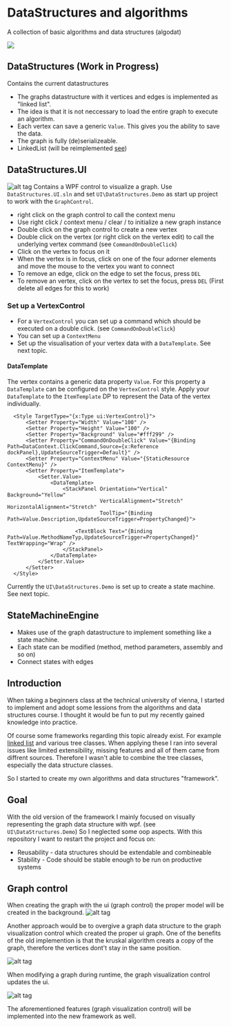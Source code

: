 # DataStructures and algorithms

A collection of basic algorithms and data structures (algodat)

[<img src="https://ci.appveyor.com/api/projects/status/github/mfe-/Get.the.solution?branch=master&svg=true">](https://ci.appveyor.com/project/mfe-/get-the-solution)

## DataStructures (Work in Progress)

Contains the current datastructures

- The graphs datastructure with it vertices and edges is implemented as "linked list". 
- The idea is that it is not neccessary to load the entire graph to execute an algorithm.
- Each vertex can save a generic `Value`. This gives you the ability to save the data.
- The graph is fully (de)serializeable.
- LinkedList (will be reimplemented [see](https://github.com/mfe-/Abstract.DataStructures.Algorithms/issues/3))

## DataStructures.UI

![alt tag](http://i.imgur.com/4WS122c.gif)
Contains a WPF control to visualize a graph. 
Use `DataStructures.UI.sln` and set `UI\DataStructures.Demo` as start up project to work with the `GraphControl`.

- right click on the graph control to call the context menu
- Use right click / context menu / clear / to initialize a new graph instance
- Double click on the graph control to create a new vertex
- Double click on the vertex (or right click on the vertex edit) to call the underlying vertex command (see `CommandOnDoubleClick`)
- Click on the vertex to focus on it
- When the vertex is in focus, click on one of the four adorner elements and move the mouse to the vertex you want to connect
- To remove an edge, click on the edge to set the focus, press `DEL`
- To remove an vertex, click on the vertex to set the focus, press `DEL` (First delete all edges for this to work)

### Set up a VertexControl

- For a `VertexControl` you can set up a command which should be executed on a double click. (see `CommandOnDoubleClick`) 
- You can set up a `ContextMenu`
- Set up the visualisation of your vertex data with a `DataTemplate`. See next topic.

#### DataTemplate

The vertex contains a generic data property `Value`. For this property a `DataTemplate` can be configured on the ``VertexControl`` style.
Apply your `DataTemplate` to the `ItemTemplate` DP to represent the Data of the vertex individually. 


      <Style TargetType="{x:Type ui:VertexControl}">
          <Setter Property="Width" Value="100" />
          <Setter Property="Height" Value="100" />
          <Setter Property="Background" Value="#fff299" />
          <Setter Property="CommandOnDoubleClick" Value="{Binding Path=DataContext.ClickCommand,Source={x:Reference dockPanel},UpdateSourceTrigger=Default}" />
          <Setter Property="ContextMenu" Value="{StaticResource ContextMenu}" />
          <Setter Property="ItemTemplate">
              <Setter.Value>
                  <DataTemplate>
                      <StackPanel Orientation="Vertical" Background="Yellow" 
                                  VerticalAlignment="Stretch" HorizontalAlignment="Stretch"
                                  ToolTip="{Binding Path=Value.Description,UpdateSourceTrigger=PropertyChanged}">
      
                          <TextBlock Text="{Binding Path=Value.MethodNameTyp,UpdateSourceTrigger=PropertyChanged}" TextWrapping="Wrap" />
                      </StackPanel>
                  </DataTemplate>
              </Setter.Value>
          </Setter>
      </Style>

Currently the `UI\DataStructures.Demo` is set up to create a state machine. See next topic.

## StateMachineEngine

- Makes use of the graph datastructure to implement something like a state machine.
- Each state can be modified (method, method parameters, assembly and so on)
- Connect states with edges

## Introduction

When taking a beginners class at the technical university of vienna, I started to 
implement and adopt some lessions from the algorithms and data structures course.
I thought it would be fun to put my recently gained knowledge into practice.

Of course some frameworks regarding this topic already exist. For example
[linked list](https://msdn.microsoft.com/en-us/library/he2s3bh7(v=vs.110).aspx) and various tree classes.
When applying these I ran into several issues like limited extensibility, missing features and all of them came from diffrent sources. Therefore I wasn't able to combine the tree classes, especially the data structure classes.

So I started to create my own algorithms and data structures "framework".

## Goal

With the old version of the framework I mainly focused on visually representing the graph data structure with wpf. (see `UI\DataStructures.Demo`)
So I neglected some oop aspects.
With this repository I want to restart the project and focus on:

* Reusability - data structures should be extendable and combineable
* Stability - Code should be stable enough to be run on productive systems

## Graph control

When creating the graph with the ui (graph control) the proper model will be created in the background. 
![alt tag](http://i.imgur.com/4WS122c.gif)

Another approach would be to overgive a graph data structure to the graph visualization control which created the proper ui graph.
One of the benefits of the old implemention is that the kruskal algorithm creats a copy of the graph, therefore the vertices dont't stay in the same position.

![alt tag](http://i.imgur.com/6KQueHc.gif)

When modifying a graph during runtime, the graph visualization control updates the ui. 

![alt tag](http://i.imgur.com/M1YcpDV.gif)

The aforementioned features (graph visualization control) will be implemented into the new framework as well.
